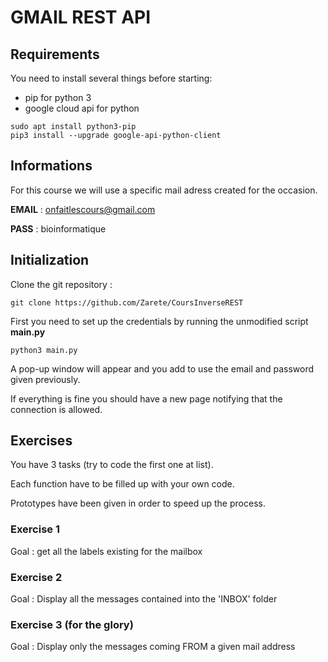 # GMAIL REST API

## Requirements

You need to install several things before starting:
* pip for python 3
* google cloud api for python

```
sudo apt install python3-pip
pip3 install --upgrade google-api-python-client
```

## Informations

For this course we will use a specific mail adress created for the occasion.

**EMAIL** : onfaitlescours@gmail.com

**PASS**  : bioinformatique

## Initialization

Clone the git repository :

```
git clone https://github.com/Zarete/CoursInverseREST
```

First you need to set up the credentials by running the unmodified script **main.py**

```
python3 main.py
```

A pop-up window will appear and you add to use the email and password given previously.

If everything is fine you should have a new page notifying that the connection is allowed.

## Exercises

You have 3 tasks (try to code the first one at list).

Each function have to be filled up with your own code.

Prototypes have been given in order to speed up the process.

### Exercise 1

Goal : get all the labels existing for the mailbox

### Exercise 2

Goal : Display all the messages contained into the 'INBOX' folder

### Exercise 3 (for the glory)

Goal : Display only the messages coming FROM a given mail address